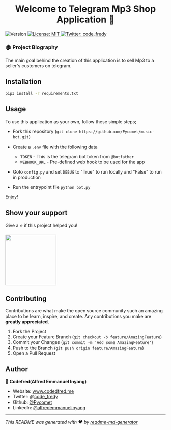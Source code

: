 <h1 align="center">Welcome to Telegram Mp3 Shop Application 👋</h1>
<p>
  <img alt="Version" src="https://img.shields.io/badge/version-1.0-blue.svg?cacheSeconds=2592000" />
  <a href="#" target="_blank">
    <img alt="License: MIT" src="https://img.shields.io/badge/License-MIT-yellow.svg" />
  </a>
  <a href="https://twitter.com/code_fredy" target="_blank">
    <img alt="Twitter: code_fredy" src="https://img.shields.io/twitter/follow/code_fredy.svg?style=social" />
  </a>
</p>

### 🏠 Project Biography

The main goal behind the creation of this application is to sell Mp3 to a seller's customers on telegram.

## Installation

```sh
pip3 install -r requirements.txt
```

<!-- USAGE EXAMPLES -->
## Usage

To use this application as your own, follow these simple steps;

  - Fork this repository (`git clone https://github.com/Pycomet/music-bot.git`)

  - Create a `.env` file with the following data
    - `TOKEN` - This is the telegram bot token from `@botfather`
    - `WEBHOOK_URL` - Pre-defined web hook to be used for the app

  - Goto `config.py` and set `DEBUG` to "True" to run locally and "False" to run in production

  - Run the entrypoint file `python bot.py`

Enjoy!

## Show your support

Give a ⭐️ if this project helped you!

<a href="https://www.patreon.com/Codefred">
  <img src="https://c5.patreon.com/external/logo/become_a_patron_button@2x.png" width="160">
</a>

<!-- CONTRIBUTING -->
## Contributing

Contributions are what make the open source community such an amazing place to be learn, inspire, and create. Any contributions you make are **greatly appreciated**.

1. Fork the Project
2. Create your Feature Branch (`git checkout -b feature/AmazingFeature`)
3. Commit your Changes (`git commit -m 'Add some AmazingFeature'`)
4. Push to the Branch (`git push origin feature/AmazingFeature`)
5. Open a Pull Request


## Author

👤 **Codefred(Alfred Emmanuel Inyang)**

* Website: www.codedfred.me
* Twitter: [@code\_fredy](https://twitter.com/code\_fredy)
* Github: [@Pycomet](https://github.com/Pycomet)
* LinkedIn: [@alfredemmanuelinyang](https://linkedin.com/in/alfredemmanuelinyang)

***
_This README was generated with ❤️ by [readme-md-generator](https://github.com/kefranabg/readme-md-generator)_
